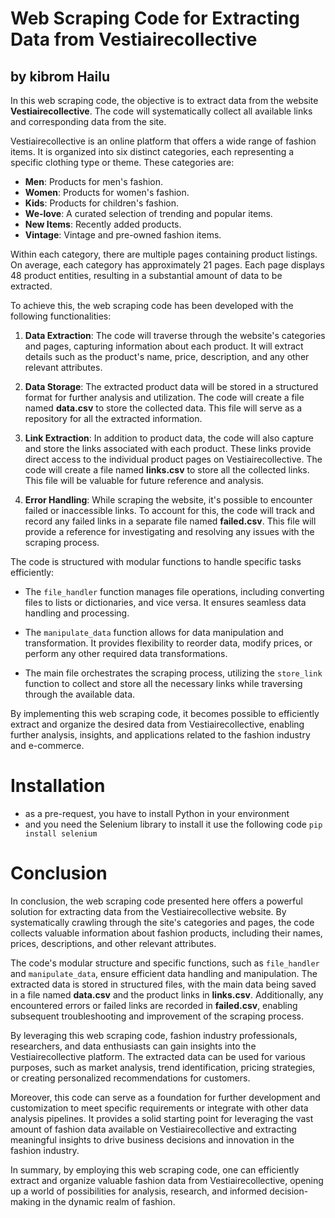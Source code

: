 # Web Scraping Code for Extracting Data from Vestiairecollective

## by kibrom Hailu

In this web scraping code, the objective is to extract data from the website **Vestiairecollective**. The code will systematically collect all available links and corresponding data from the site.

Vestiairecollective is an online platform that offers a wide range of fashion items. It is organized into six distinct categories, each representing a specific clothing type or theme. These categories are:

- **Men**: Products for men's fashion.
- **Women**: Products for women's fashion.
- **Kids**: Products for children's fashion.
- **We-love**: A curated selection of trending and popular items.
- **New Items**: Recently added products.
- **Vintage**: Vintage and pre-owned fashion items.

Within each category, there are multiple pages containing product listings. On average, each category has approximately 21 pages. Each page displays 48 product entities, resulting in a substantial amount of data to be extracted.

To achieve this, the web scraping code has been developed with the following functionalities:

1. **Data Extraction**: The code will traverse through the website's categories and pages, capturing information about each product. It will extract details such as the product's name, price, description, and any other relevant attributes.

2. **Data Storage**: The extracted product data will be stored in a structured format for further analysis and utilization. The code will create a file named **data.csv** to store the collected data. This file will serve as a repository for all the extracted information.

3. **Link Extraction**: In addition to product data, the code will also capture and store the links associated with each product. These links provide direct access to the individual product pages on Vestiairecollective. The code will create a file named **links.csv** to store all the collected links. This file will be valuable for future reference and analysis.

4. **Error Handling**: While scraping the website, it's possible to encounter failed or inaccessible links. To account for this, the code will track and record any failed links in a separate file named **failed.csv**. This file will provide a reference for investigating and resolving any issues with the scraping process.

The code is structured with modular functions to handle specific tasks efficiently:

- The `file_handler` function manages file operations, including converting files to lists or dictionaries, and vice versa. It ensures seamless data handling and processing.

- The `manipulate_data` function allows for data manipulation and transformation. It provides flexibility to reorder data, modify prices, or perform any other required data transformations.

- The main file orchestrates the scraping process, utilizing the `store_link` function to collect and store all the necessary links while traversing through the available data.

By implementing this web scraping code, it becomes possible to efficiently extract and organize the desired data from Vestiairecollective, enabling further analysis, insights, and applications related to the fashion industry and e-commerce.

# Installation 
- as a pre-request, you have to install Python in your environment
- and you need the Selenium library to install it use the following code
``` pip install selenium ```


# Conclusion

In conclusion, the web scraping code presented here offers a powerful solution for extracting data from the Vestiairecollective website. By systematically crawling through the site's categories and pages, the code collects valuable information about fashion products, including their names, prices, descriptions, and other relevant attributes.

The code's modular structure and specific functions, such as `file_handler` and `manipulate_data`, ensure efficient data handling and manipulation. The extracted data is stored in structured files, with the main data being saved in a file named **data.csv** and the product links in **links.csv**. Additionally, any encountered errors or failed links are recorded in **failed.csv**, enabling subsequent troubleshooting and improvement of the scraping process.

By leveraging this web scraping code, fashion industry professionals, researchers, and data enthusiasts can gain insights into the Vestiairecollective platform. The extracted data can be used for various purposes, such as market analysis, trend identification, pricing strategies, or creating personalized recommendations for customers.

Moreover, this code can serve as a foundation for further development and customization to meet specific requirements or integrate with other data analysis pipelines. It provides a solid starting point for leveraging the vast amount of fashion data available on Vestiairecollective and extracting meaningful insights to drive business decisions and innovation in the fashion industry.

In summary, by employing this web scraping code, one can efficiently extract and organize valuable fashion data from Vestiairecollective, opening up a world of possibilities for analysis, research, and informed decision-making in the dynamic realm of fashion.

